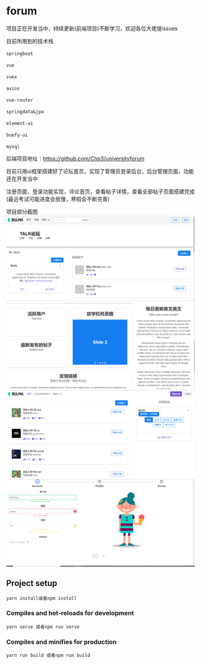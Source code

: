 # forum

项目正在开发当中，持续更新(前端项目)不断学习，欢迎各位大佬提issues

目前所用到的技术栈

`springboot`

`vue`

`vuex`

`axios`

`vue-router`

`springdata&jpa`

`element-ui`

`buefy-ui`

`mysql`

后端项目地址：https://github.com/Chp3/universityforum

目前只用ui框架搭建好了论坛首页，实现了管理员登录后台，后台管理页面，功能还在开发当中

注册页面，登录功能实现，评论首页，查看帖子详情，查看全部帖子页面搭建完成(最近考试可能进度会放慢，寒假会不断完善)


项目部分截图
 ![image](src/assets/imgs/1.png)
 ![image](src/assets/imgs/2.png)
 ![image](src/assets/imgs/3.png)
 ![image](src/assets/imgs/4.png)

## Project setup
```
yarn install或者npm install
```

### Compiles and hot-reloads for development
```
yarn serve 或者npm run serve
```

### Compiles and minifies for production
```
yarn run build 或者npm run build
```


